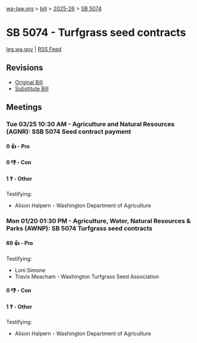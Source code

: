 [wa-law.org](/) > [bill](/bill/) > [2025-26](/bill/2025-26/) > [SB 5074](/bill/2025-26/sb/5074/)

# SB 5074 - Turfgrass seed contracts
[leg.wa.gov](https://app.leg.wa.gov/billsummary?BillNumber=5074&Year=2025&Initiative=false) | [RSS Feed](./rss.xml)

## Revisions
* [Original Bill](1/)
* [Substitute Bill](S/)

## Meetings
### Tue 03/25 10:30 AM - Agriculture and Natural Resources (AGNR): SSB 5074 Seed contract payment
#### 0 👍 - Pro

#### 0 👎 - Con

#### 1 ❓ - Other
Testifying:
* Alison Halpern - Washington Department of Agriculture

### Mon 01/20 01:30 PM - Agriculture, Water, Natural Resources & Parks (AWNP): SB 5074 Turfgrass seed contracts
#### 69 👍 - Pro
Testifying:
* Loni Simone
* Travis Meacham - Washington Turfgrass Seed Association

#### 0 👎 - Con

#### 1 ❓ - Other
Testifying:
* Alison Halpern - Washington Department of Agriculture
